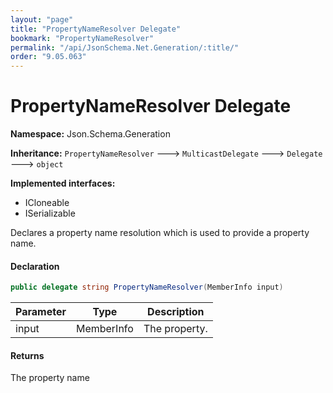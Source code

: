 ```yaml
---
layout: "page"
title: "PropertyNameResolver Delegate"
bookmark: "PropertyNameResolver"
permalink: "/api/JsonSchema.Net.Generation/:title/"
order: "9.05.063"
---
```

# PropertyNameResolver Delegate

**Namespace:** Json.Schema.Generation

**Inheritance:**
`PropertyNameResolver`
 🡒 
`MulticastDelegate`
 🡒 
`Delegate`
 🡒 
`object`

**Implemented interfaces:**

- ICloneable
- ISerializable

Declares a property name resolution which is used to provide a property name.

#### Declaration

```c#
public delegate string PropertyNameResolver(MemberInfo input)
```

| Parameter | Type | Description |
|---|---|---|
| input | MemberInfo | The property. |


#### Returns

The property name

